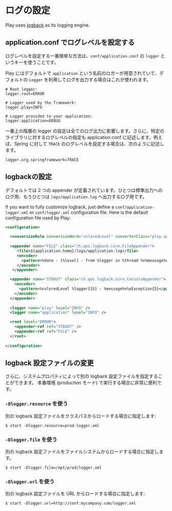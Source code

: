 <!-- translated -->
<!--
# Configuring logging
-->
# ログの設定

Play uses [logback](http://logback.qos.ch/) as its logging engine.

<!--
## Configuration logging level in application.conf
-->
## application.conf でログレベルを設定する

<!--
The easiest way to configure the logging level is to use the `logger` key in your `conf/application.conf` file.
-->
ログレベルを設定する一番簡単な方法は、`conf/application.conf` の `logger` というキーを使うことです。

<!--
Play defines a default `application` logger for your application, which is automatically used when you use the default `Logger` operations.
-->
Play にはデフォルトで `application` という名前のロガーが用意されていて、デフォルトの `Logger` を利用してログを出力する場合はこれが使われます。

```properties
# Root logger:
logger.root=ERROR

# Logger used by the framework:
logger.play=INFO

# Logger provided to your application:
logger.application=DEBUG
```

<!--
The root logger configuration affects all log calls, rather than requiring custom logging levels. Additionally, if you want to enable the logging level for a specific library, you can specify it here. For example to enable `TRACE` log level for Spring, you could add:
-->
一番上の階層の logger の設定は全てのログ出力に影響します。さらに、特定のライブラリに対するログレベルの指定も application.conf に記述します。例えば、Spring に対して `TRACE` のログレベルを設定する場合は、次のように記述します。

```properties
logger.org.springframework=TRACE
```

<!--
## Configuring logback
-->
## logbackの設定

<!--
The default is to define two appenders, one dispatched to the standard out stream, and the other to the `logs/application.log` file.
-->
デフォルトでは 2 つの appender が定義されています。ひとつは標準出力へのログ用、もうひとつは `logs/application.log` へ出力するログ用です。

If you want to fully customize logback, just define a `conf/application-logger.xml` or `conf/logger.xml` configuration file. Here is the default configuration file used by Play:

```xml
<configuration>
    
  <conversionRule conversionWord="coloredLevel" converterClass="play.api.Logger$ColoredLevel" />
  
  <appender name="FILE" class="ch.qos.logback.core.FileAppender">
     <file>${application.home}/logs/application.log</file>
     <encoder>
       <pattern>%date - [%level] - from %logger in %thread %n%message%n%xException%n</pattern>
     </encoder>
   </appender>

  <appender name="STDOUT" class="ch.qos.logback.core.ConsoleAppender">
    <encoder>
      <pattern>%coloredLevel %logger{15} - %message%n%xException{5}</pattern>
    </encoder>
  </appender>
  
  <logger name="play" level="INFO" />
  <logger name="application" level="INFO" />

  <root level="ERROR">
    <appender-ref ref="STDOUT" />
    <appender-ref ref="FILE" />
  </root>
  
</configuration>
```

<!--
## Changing the logback configuration file
-->
## logback 設定ファイルの変更

<!--
You can also specify another logback configuration file via a System property. It is particulary useful when running in production.
-->
さらに、システムプロパティによって別の logback 設定ファイルを指定することができます。
本番環境 (production モード) で実行する場合に非常に便利です。

<!--
### Using `-Dlogger.resource`
-->
### `-Dlogger.resource` を使う

<!--
Specify another logback configuration file to be loaded from the classpath:
-->
別の logback 設定ファイルをクラスパスからロードする場合に指定します:

```
$ start -Dlogger.resource=prod-logger.xml
```

<!--
### Using `-Dlogger.file`
-->
### `-Dlogger.file` を使う

<!--
Specify another logback configuration file to be loaded from the file system:
-->
別の logback 設定ファイルをファイルシステムからロードする場合に指定します。

```
$ start -Dlogger.file=/opt/prod/logger.xml
```

<!--
### Using `-Dlogger.url`
-->
### `-Dlogger.url` を使う

<!--
Specify another logback configuration file to be loaded from an URL:
-->
別の logback 設定ファイルを URL からロードする場合に指定します:

```
$ start -Dlogger.url=http://conf.mycompany.com/logger.xml
```
